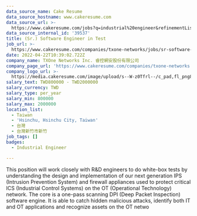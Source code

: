 ```yaml
---
data_source_name: Cake Resume
data_source_hostname: www.cakeresume.com
data_source_url: >-
  https://www.cakeresume.com/jobs?q=industrial%20engineer&refinementList%5Blang_name%5D%5B0%5D=English&refinementList%5Bsalary_type%5D=per_year
data_source_internal_id: '39537'
title: (Sr.) Software Engineer in Test
job_url: >-
  https://www.cakeresume.com/companies/txone-networks/jobs/sr-software-engineer-in-test-32028b
date: 2022-04-22T10:39:02.722Z
company_name: TXOne Networks Inc. 睿控網安股份有限公司
company_page_url: 'https://www.cakeresume.com/companies/txone-networks'
company_logo_url: >-
  https://media.cakeresume.com/image/upload/s--W-z0Tfrl--/c_pad,fl_png8,h_200,w_200/v1649919248/vgo3bwumqqiblbb1kwwz.png
salary_text: TWD800000 - TWD2000000
salary_currency: TWD
salary_type: per_year
salary_min: 800000
salary_max: 2000000
location_list:
  - Taiwan
  - 'Hsinchu, Hsinchu City, Taiwan'
  - 台灣
  - 台灣新竹市新竹
job_tags: []
badges:
  - Industrial Engineer

---
```


This position will work closely with R&D engineers to do white-box tests by understanding the design and implementation of our next generation IPS (Intrusion Prevention System) and firewall appliances used to protect critical ICS (Industrial Control Systems) on the OT (Operational Technology) network. The core is a one-pass scanning DPI (Deep Packet Inspection) software engine. It is able to catch hidden malicious attacks, identify both IT and OT applications and recognize assets on the OT netwo